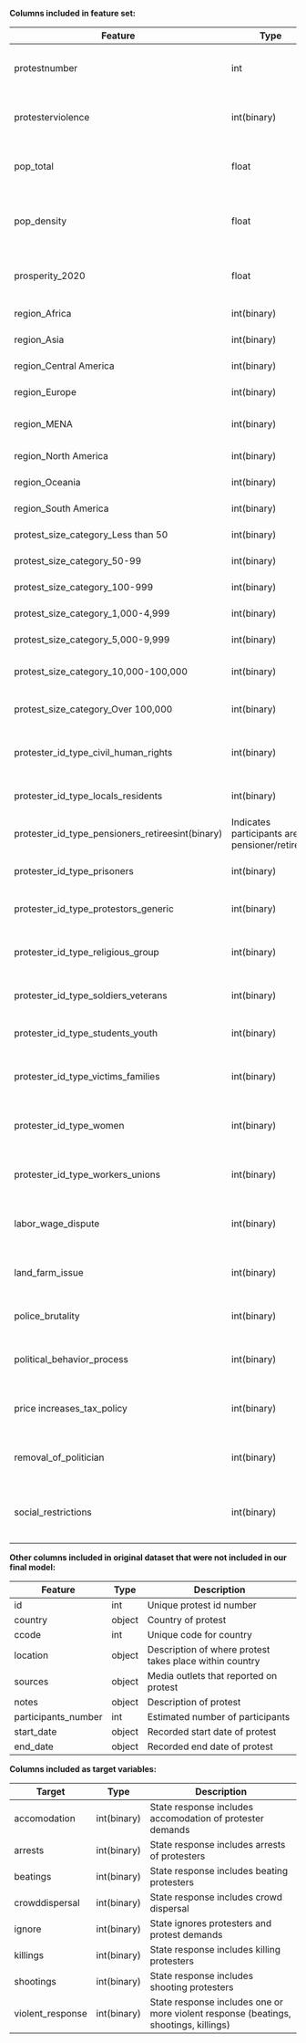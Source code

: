 **Columns included in feature set:**

|Feature|Type|Description|
|---|---|---|
|protestnumber|int|Number of protests that year in specific country|
|protesterviolence|int(binary)|Indicates whether protester enacted violence|
|pop_total|float|Population of country where protest takes place|
|pop_density|float|Population density of country where protest takes place|
|prosperity_2020|float|Prosperity index of country the year protest takes place|
|region_Africa|int(binary)|Country is in Africa|
|region_Asia|int(binary)|Country is in Asia|
|region_Central America|int(binary)|Country is in Central America|
|region_Europe|int(binary)|Country is in Europe|
|region_MENA|int(binary)|Country is in the Middle East/North Africa|
|region_North America|int(binary)|Country is in North America|
|region_Oceania|int(binary)|Country is in Oceania|
|region_South America|int(binary)|Country is in South America|
|protest_size_category_Less than 50|int(binary)|Number of participants <50|
|protest_size_category_50-99|int(binary)|50 - 99 participants|
|protest_size_category_100-999|int(binary)|100 - 999 participants|
|protest_size_category_1,000-4,999|int(binary)|1,000 - 4,999 participants|
|protest_size_category_5,000-9,999|int(binary)|5,000 - 9,999 participants|
|protest_size_category_10,000-100,000|int(binary)|10,000 - 100,000 participants|
|protest_size_category_Over 100,000|int(binary)|Number of participants >100,000|
|protester_id_type_civil_human_rights|int(binary)|Indicates participants are civil/human rights group|  |protester_id_type_ethnic_group'int(binary)|Indicates participants are ethnic group|
|protester_id_type_locals_residents|int(binary)|Indicates participants are local residents|
|protester_id_type_pensioners_retireesint(binary)|Indicates participants are pensioner/retirees|
|protester_id_type_prisoners|int(binary)|Indicates participants are prisoners|
|protester_id_type_protestors_generic|int(binary)|Indicates participants are generic group|
|protester_id_type_religious_group|int(binary)|Indicates participants are from religiou group|    
|protester_id_type_soldiers_veterans|int(binary)|Indicates participants are soldiers/veterans|
|protester_id_type_students_youth|int(binary)|Indicates participants are students/youth|
|protester_id_type_victims_families|int(binary)|Indicates participants are families of victims|
|protester_id_type_women|int(binary)|Indicates participants are primarily groups of women|
|protester_id_type_workers_unions|int(binary)|Indicates participants are union members or workers|
|labor_wage_dispute|int(binary)|Protest motivation is labor & wage disputes|
|land_farm_issue|int(binary)|Protest motivation is land and farming conflict|
|police_brutality|int(binary)|Protest motivation is police brutality|
|political_behavior_process|int(binary)|Protest motivation is political behavior or process|
|price increases_tax_policy|int(binary)|Protest motivation is tax increase/tax policy|
|removal_of_politician|int(binary)|Protest motivation is removal of politician(s)|
|social_restrictions|int(binary)|Protest motivation associated with social restrictions|

**Other columns included in original dataset that were not included in our final model:**

|Feature|Type|Description|
|---|---|---|
|id|int|Unique protest id number|
|country|object|Country of protest|
|ccode|int|Unique code for country|
|location|object|Description of where protest takes place within country|
|sources|object|Media outlets that reported on protest|
|notes|object|Description of protest|
|participants_number|int|Estimated number of participants|
|start_date|object|Recorded start date of protest|
|end_date|object|Recorded end date of protest|

**Columns included as target variables:**

|Target|Type|Description|
|---|---|---|
|accomodation|int(binary)|State response includes accomodation of protester demands|
|arrests|int(binary)|State response includes arrests of protesters|
|beatings|int(binary)|State response includes beating protesters|
|crowddispersal|int(binary)|State response includes crowd dispersal|
|ignore|int(binary)|State ignores protesters and protest demands|
|killings|int(binary)|State response includes killing protesters|
|shootings|int(binary)|State response includes shooting protesters|
|violent_response|int(binary)|State response includes one or more violent response (beatings, shootings, killings)|
